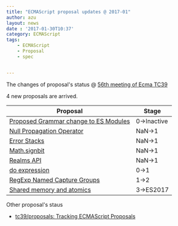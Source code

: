 ```yaml
---
title: "ECMAScript proposal updates @ 2017-01"
author: azu
layout: news
date : '2017-01-30T10:37'
category: ECMAScript
tags:
    - ECMAScript
    - Proposal
    - spec


---
```


The changes of proposal's status @ [56th meeting of Ecma TC39](https://github.com/tc39/agendas/blob/master/2017/01.md)

4 new proposals are arrived.

| Proposal                                 | Stage       |
| ---------------------------------------- | ----------- |
| [Proposed Grammar change to ES Modules](https://github.com/bmeck/UnambiguousJavaScriptGrammar) | 0->Inactive |
| [Null Propagation Operator](https://docs.google.com/presentation/d/11O_wIBBbZgE1bMVRJI8kGnmC6dWCBOwutbN9SWOK0fU/view#slide=id.g1c161255c9_0_50) | NaN->1      |
| [Error Stacks](https://github.com/ljharb/proposal-error-stacks "Error Stacks") | NaN->1      |
| [Math.signbit](http://jfbastien.github.io/papers/Math.signbit.html "Math.signbit") | NaN->1      |
| [Realms API](https://github.com/tc39/proposal-realms "Realms API") | NaN->1      |
| [do expression](https://gist.github.com/dherman/1c97dfb25179fa34a41b5fff040f9879) | 0->1        |
| [RegExp Named Capture Groups](https://github.com/tc39/proposal-regexp-named-groups "RegExp Named Capture Groups") | 1->2        |
| [Shared memory and atomics](https://github.com/tc39/ecmascript_sharedmem "Shared memory and atomics") | 3->ES2017   |

Other proposal's staus 

- [tc39/proposals: Tracking ECMAScript Proposals](https://github.com/tc39/proposals "tc39/proposals: Tracking ECMAScript Proposals")
